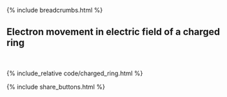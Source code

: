 {% include breadcrumbs.html %}

## Electron movement in electric field of a charged ring
<div class="header_line"><br/></div>

{% include_relative code/charged_ring.html %}

<p style="clear: both;"></p>

{% include share_buttons.html %}